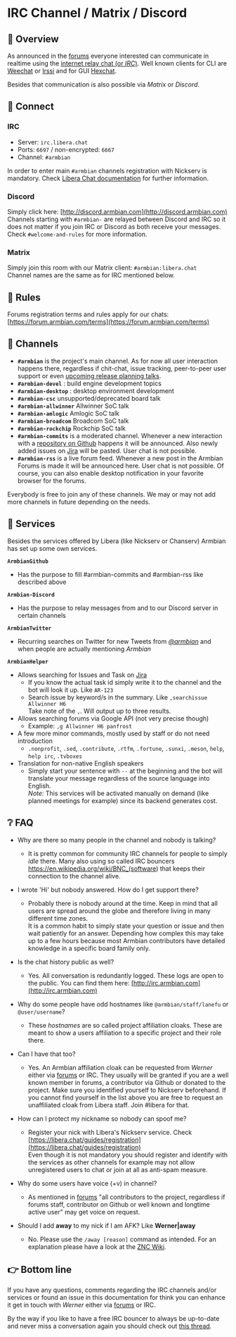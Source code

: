 # IRC Channel / Matrix / Discord

## 👏 Overview

As announced in the [forums](https://forum.armbian.com/topic/12803-armbian-irc-channel/) everyone interested can communicate in realtime using the [internet relay chat (or *IRC*)](https://de.wikipedia.org/wiki/Internet_Relay_Chat).
Well known clients for CLI are [Weechat](https://weechat.org/) or [Irssi](https://irssi.org/) and for GUI [Hexchat](https://hexchat.github.io/).  

Besides that communication is also possible via _Matrix_ or _Discord_.

## 🔌 Connect

### IRC

+ Server: `irc.libera.chat`  
+ Ports: `6697` / non-encrypted: `6667`  
+ Channel: `#armbian`  

In order to enter main `#armbian` channels registration with Nickserv is mandatory. Check [Libera Chat documentation](https://libera.chat/guides/registration) for further information.

### Discord

Simply click here: [http://discord.armbian.com](http://discord.armbian.com)  
Channels starting with `#armbian-` are relayed between Discord and IRC so it does not matter if you join IRC or Discord as both receive your messages. Check `#welcome-and-rules` for more information.

### Matrix

Simply join this room with our Matrix client: `#armbian:libera.chat`  
Channel names are the same as for IRC mentioned below.

## 🛑 Rules

Forums registration terms and rules apply for our chats: [https://forum.armbian.com/terms](https://forum.armbian.com/terms)

## 💬 Channels

+ **`#armbian`** is the project's main channel. As for now all user interaction happens there, regardless if chit-chat, issue tracking, peer-to-peer user support or even [upcoming release planning talks](https://docs.armbian.com/Process_Release-Model/#release-planning).
+ **`#armbian-devel`** : build engine development topics
+ **`#armbian-desktop`** : desktop environment development
+ **`#armbian-csc`** unsupported/deprecated board talk
+ **`#armbian-allwinner`** Allwinner SoC talk
+ **`#armbian-amlogic`** Amlogic SoC talk
+ **`#armbian-broadcom`** Broadcom SoC talk
+ **`#armbian-rockchip`** Rockchip SoC talk
+ **`#armbian-commits`** is a moderated channel. Whenever a new interaction with a [repository on Github](https://github.com/armbian/) happens it will be announced. Also newly added issues on [Jira](https://armbian.atlassian.net/projects/AR/issues/?filter=allissues) will be pasted. User chat is not possible.
+ **`#armbian-rss`** is a live forum feed. Whenever a new post in the Armbian Forums is made it will be announced here. User chat is not possible.
Of course, you can also enable desktop notification in your favorite browser for the forums.

Everybody is free to join any of these channels.
We may or may not add more channels in future depending on the needs.

## 👮 Services

Besides the services offered by Libera (like Nickserv or Chanserv) Armbian has set up some own services.  

**`ArmbianGithub`**

+ Has the purpose to fill #armbian-commits and #armbian-rss like described above

**`Armbian-Discord`**

+ Has the purpose to relay messages from and to our Discord server in certain channels

**`ArmbianTwitter`**

+ Recurring searches on Twitter for new Tweets from [*@armbian*](https://twitter.com/armbian) and when people are actually mentioning *Armbian*

**`ArmbianHelper`**

+ Allows searching for Issues and Task on [Jira](https://armbian.atlassian.net/projects/AR/issues)
  + If you know the actual task id simply write it to the channel and the bot will look it up. Like `AR-123`
  + Search issue by keyword/s in the summary. Like `,searchissue Allwinner H6`  
          Take note of the `,`. Will output up to three results.
+ Allows searching forums via Google API (not very precise though)
  + Example: `,g Allwinner H6 panfrost`
+ A few more minor commands, mostly used by staff or do not need introduction
  + `.nonprofit`, `.sed`, `.contribute`, `.rtfm`, `.fortune`, `.sunxi`, `.meson`, `help`, `help irc`, `.tvboxes`
+ Translation for non-native English speakers
  + Simply start your sentence with `--` at the beginning and the bot will translate your message regardless of the source language into English.  
          *Note*: This services will be activated manually on demand (like planned meetings for example) since its backend generates cost.

## ❔ FAQ

+ Why are there so many people in the channel and nobody is talking?
  + It is pretty common for community IRC channels for people to simply *idle* there. Many also using so called IRC bouncers <https://en.wikipedia.org/wiki/BNC_(software>) that keeps their connection to the channel alive.

+ I wrote 'Hi' but nobody answered. How do I get support there?
  + Probably there is nobody around at the time. Keep in mind that all users are spread around the globe and therefore living in many different time zones.  
It is a common habit to simply state your question or issue and then wait patiently for an answer. Depending how complex this may take up to a few hours because most Armbian contributors have detailed knowledge in a specific board family only.
+ Is the chat history public as well?
  + Yes. All conversation is redundantly logged. These logs are open to the public. You can find them here: [http://irc.armbian.com](http://irc.armbian.com)
+ Why do some people have odd hostnames like `@armbian/staff/lanefu` or `@user/username`?
  + These *hostnames* are so called project affiliation cloaks. These are meant to show a users affiliation to a specific project and their role there.
+ Can I have that too?
  + Yes. An Armbian affiliation cloak can be requested from *Werner* either via [forums](https://forum.armbian.com/profile/9032-werner/) or IRC. They usually will be granted if you are a well known member in forums, a contributor via Github or donated to the project. Make sure you identified yourself to Nickserv beforehand.
If you cannot find yourself in the list above you are free to request an unaffiliated cloak from Libera staff. Join #libera for that.
+ How can I protect my nickname so nobody can spoof me?  
  + Register your nick with Libera's Nickserv service. Check [https://libera.chat/guides/registration](https://libera.chat/guides/registration)  
    Even though it is not mandatory you should register and identify with the services as other channels for example may not allow unregistered users to chat or join at all as anti-spam measure.
+ Why do some users have voice (+v) in channel?
  + As mentioned in [forums](https://forum.armbian.com/topic/12803-armbian-irc-chat/?tab=comments#comment-96828) "all contributors to the project, regardless if forums staff, contributor on Github or well known and longtime active user" may get voice on request.
+ Should I add **away** to my nick if I am AFK? Like **Werner|away**
  + No. Please use the `/away [reason]` command as intended. For an explanation please have a look at the [ZNC Wiki](https://wiki.znc.in/Awaynick).

## 👉 Bottom line

If you have any questions, comments regarding the IRC channels and/or services or found an issue in this documentation for think you can enhance it get in touch with *Werner* either via [forums](https://forum.armbian.com/profile/9032-werner/) or IRC.

By the way if you like to have a free IRC bouncer to always be up-to-date and never miss a conversation again you should check out [this thread](https://forum.armbian.com/topic/13943-irc-bouncer-giveaway/).
